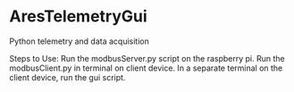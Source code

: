 # AresTelemetryGui
Python telemetry and data acquisition

Steps to Use:
Run the modbusServer.py script on the raspberry pi.
Run the modbusClient.py in terminal on client device. 
In a separate terminal on the client device, run the gui script.
